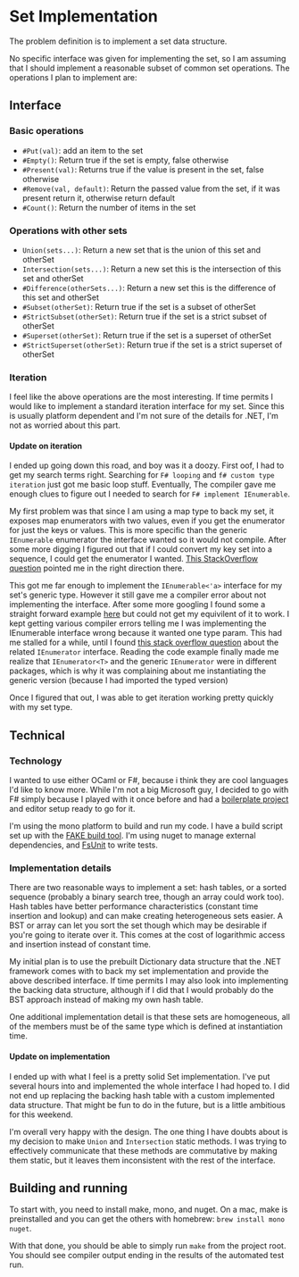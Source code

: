 # Set Implementation

The problem definition is to implement a set data structure.

No specific interface was given for implementing the set, so I am assuming that I should implement a reasonable subset of common set operations. The operations I plan to implement are:

## Interface

### Basic operations
 * `#Put(val)`: add an item to the set
 * `#Empty()`: Return true if the set is empty, false otherwise
 * `#Present(val)`: Returns true if the value is present in the set, false otherwise
 * `#Remove(val, default)`: Return the passed value from the set, if it was present return it, otherwise return default
 * `#Count()`: Return the number of items in the set

### Operations with other sets
 * `Union(sets...)`: Return a new set that is the union of this set and otherSet
 * `Intersection(sets...)`: Return a new set this is the intersection of this set and otherSet
 * `#Difference(otherSets...)`: Return a new set this is the difference of this set and otherSet
 * `#Subset(otherSet)`: Return true if the set is a subset of otherSet
 * `#StrictSubset(otherSet)`: Return true if the set is a strict subset of otherSet
 * `#Superset(otherSet)`: Return true if the set is a superset of otherSet
 * `#StrictSuperset(otherSet)`: Return true if the set is a strict superset of otherSet
 
### Iteration

I feel like the above operations are the most interesting. If time permits I would like to implement a standard iteration interface for my set. Since this is usually platform dependent and I'm not sure of the details for .NET, I'm not as worried about this part.

#### Update on iteration
I ended up going down this road, and boy was it a doozy. First oof, I had to get my search terms right. Searching for `F# looping` and `f# custom type iteration` just got me basic loop stuff. Eventually, The compiler gave me enough clues to figure out I needed to search for `F# implement IEnumerable`. 

My first problem was that since I am using a map type to back my set, it exposes map enumerators with two values, even if you get the enumerator for just the keys or values. This is more specific than the generic `IEnumerable` enumerator the interface wanted so it would not compile. After some more digging I figured out that if I could convert my key set into a sequence, I could get the enumerator I wanted. [This StackOverflow question](http://stackoverflow.com/questions/1117302/how-to-convert-a-dictionary-into-a-sequence-in-f) pointed me in the right direction there.

This got me far enough to implement the `IEnumerable<'a>` interface for my set's generic type. However it still gave me a compiler error about not implementing the interface. After some more googling I found some a straight forward example [here](https://viralfsharp.com/2012/02/11/implementing-a-stack-in-f/) but could not get my equivilent of it to work. I kept getting various compiler errors telling me I was implementing the IEnumerable interface wrong because it wanted one type param. This had me stalled for a while, until I found [this stack overflow question](http://stackoverflow.com/questions/30128320/custom-ienumerator-in-f) about the related `IEnumerator` interface. Reading the code example finally made me realize that `IEnumerator<T>` and the generic `IEnumerator` were in different packages, which is why it was complaining about me instantiating the generic version (because I had imported the typed version)

Once I figured that out, I was able to get iteration working pretty quickly with my set type.

## Technical

### Technology
I wanted to use either OCaml or F#, because i think they are cool languages I'd like to know more. While I'm not a big Microsoft guy, I decided to go with F# simply because I played with it once before and had a [boilerplate project](https://github.com/scottaj/fsharp-tweet-analyser) and editor setup ready to go for it.

I'm using the mono platform to build and run my code. I have a build script set up with the [FAKE build tool](http://fsharp.github.io/FAKE/). I'm using nuget to manage external dependencies, and [FsUnit](https://github.com/fsprojects/FsUnit) to write tests.

### Implementation details

There are two reasonable ways to implement a set: hash tables, or a sorted sequence (probably a binary search tree, though an array could work too). Hash tables have better performance characteristics (constant time insertion and lookup) and can make creating heterogeneous sets easier. A BST or array can let you sort the set though which may be desirable if you're going to iterate over it. This comes at the cost of logarithmic access and insertion instead of constant time.

My initial plan is to use the prebuilt Dictionary data structure that the .NET framework comes with to back my set implementation and provide the above described interface. If time permits I may also look into implementing the backing data structure, although if I did that I would probably do the BST approach instead of making my own hash table.

One additional implementation detail is that these sets are homogeneous, all of the members must be of the same type which is defined at instantiation time.

#### Update on implementation
I ended up with what I feel is a pretty solid Set implementation. I've put several hours into and implemented the whole interface I had hoped to. I did not end up replacing the backing hash table with a custom implemented data structure. That might be fun to do in the future, but is a little ambitious for this weekend.

I'm overall very happy with the design. The one thing I have doubts about is my decision to make `Union` and `Intersection` static methods. I was trying to effectively communicate that these methods are commutative by making them static, but it leaves them inconsistent with the rest of the interface. 

## Building and running
To start with, you need to install make, mono, and nuget. On a mac, make is preinstalled and you can get the others with homebrew: `brew install mono nuget`.

With that done, you should be able to simply run `make` from the project root. You should see compiler output ending in the results of the automated test run.
